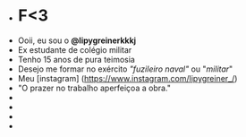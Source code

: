 - # F<3
- Ooii, eu sou o **@lipygreinerkkkj**
- Ex estudante de colégio militar
- Tenho 15 anos de pura teimosia
- Desejo me formar no exército *"fuzileiro naval"* ou "*militar*"
- Meu [instagram] (https://www.instagram.com/lipygreiner_/)
- "O prazer no trabalho aperfeiçoa a obra."
-
-
-
-
